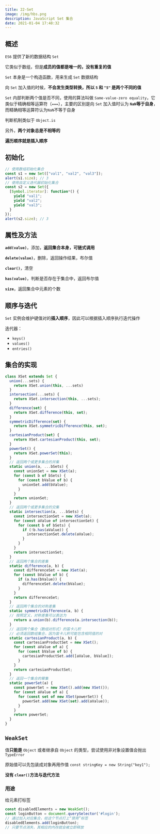 ```yaml
---
title: 22-Set
image: /img/hbs.png
description: JavaScript Set 集合
date: 2021-01-04 17:48:32
---
```



## 概述

`ES6` 提供了新的数据结构 `Set`

它类似于数组，但是**成员的值都是唯一的，没有重复的值**

`Set` 本身是一个构造函数，用来生成 `Set` 数据结构

向 `Set` 加入值的时候，**不会发生类型转换，所以 `5` 和 `"5"` 是两个不同的值**

`Set` 内部判断两个值是否不同，使用的算法叫做 `Same-value-zero equality`，它类似于精确相等运算符（`===`），主要的区别是向 `Set` 加入值时认为 **`NaN`等于自身**，而精确相等运算符认为`NaN`不等于自身

判断机制类似于 `Object.is`

另外，**两个对象总是不相等的**

**遍历顺序就是插入顺序**

## 初始化

```js
// 使用数组初始化集合
const s1 = new Set(["val1", "val2", "val3"]);
alert(s1.size); // 3
// 使用自定义迭代器初始化集合
const s2 = new Set({
  [Symbol.iterator]: function*() {
    yield "val1";
    yield "val2";
    yield "val3";
  }
});
alert(s2.size); // 3 
```

## 属性及方法

**`add(value)`**，添加，**返回集合本身，可链式调用**

**`delete(value)`**，删除，返回操作结果，布尔值

**`clear()`**，清空

**`has(value)`**，判断是否存在于集合中，返回布尔值

**`size`**，返回集合中元素的个数

## 顺序与迭代

`Set` 实例会维护键值对的**插入顺序**，因此可以根据插入顺序执行迭代操作

迭代器：
  - `keys()`
  - `values()`
  - `entries()`

## 集合的实现

```js
class XSet extends Set {
  union(...sets) {
    return XSet.union(this, ...sets)
  }
  intersection(...sets) {
    return XSet.intersection(this, ...sets);
  }
  difference(set) {
    return XSet.difference(this, set);
  }
  symmetricDifference(set) {
    return XSet.symmetricDifference(this, set);
  }
  cartesianProduct(set) {
    return XSet.cartesianProduct(this, set);
  }
  powerSet() {
    return XSet.powerSet(this);
  }
  // 返回两个或更多集合的并集
  static union(a, ...bSets) {
    const unionSet = new XSet(a);
    for (const b of bSets) {
      for (const bValue of b) {
        unionSet.add(bValue);
      }
    }
    return unionSet;
  }
  // 返回两个或更多集合的交集
  static intersection(a, ...bSets) {
    const intersectionSet = new XSet(a);
    for (const aValue of intersectionSet) {
      for (const b of bSets) {
        if (!b.has(aValue)) {
          intersectionSet.delete(aValue);
        }
      }
    }
    return intersectionSet;
  }
  // 返回两个集合的差集
  static difference(a, b) {
    const differenceSet = new XSet(a);
    for (const bValue of b) {
      if (a.has(bValue)) {
        differenceSet.delete(bValue);
      }
    }
    return differenceSet;
  }
  // 返回两个集合的对称差集
  static symmetricDifference(a, b) {
  // 按照定义，对称差集可以表达为
    return a.union(b).difference(a.intersection(b));
  }
  // 返回两个集合（数组对形式）的笛卡儿积
  // 必须返回数组集合，因为笛卡儿积可能包含相同值的对
  static cartesianProduct(a, b) {
    const cartesianProductSet = new XSet();
    for (const aValue of a) {
      for (const bValue of b) {
        cartesianProductSet.add([aValue, bValue]);
      }
    }
    return cartesianProductSet;
  }
  // 返回一个集合的幂集
  static powerSet(a) {
    const powerSet = new XSet().add(new XSet());
    for (const aValue of a) {
      for (const set of new XSet(powerSet)) {
        powerSet.add(new XSet(set).add(aValue));
      }
    }
    return powerSet;
  }
} 
```

## `WeakSet`

值**只能是** `Object` 或者继承自 `Object` 的类型，尝试使用非对象设置值会抛出 `TypeError`

原始值可以先包装成对象再用作值 `const stringKey = new String("key1");`

**没有 `clear()`方法与迭代方法**

### 用途

给元素打标签

```js
const disabledElements = new WeakSet();
const loginButton = document.querySelector('#login');
// 通过加入对应集合，给这个节点打上“禁用”标签
disabledElements.add(loginButton); 
// 只要节点消失，其相应的内存就会被立即释放
```

